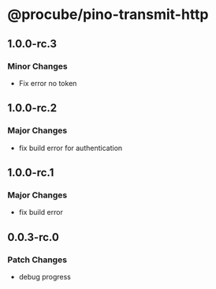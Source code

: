 # @procube/pino-transmit-http

## 1.0.0-rc.3

### Minor Changes

- Fix error no token

## 1.0.0-rc.2

### Major Changes

- fix build error for authentication

## 1.0.0-rc.1

### Major Changes

- fix build error

## 0.0.3-rc.0

### Patch Changes

- debug progress
